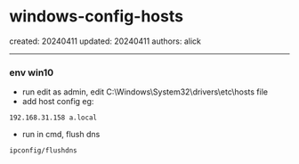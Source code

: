 # windows-config-hosts

created: 20240411 updated: 20240411 authors: alick

---

### env win10
- run edit as admin, edit C:\Windows\System32\drivers\etc\hosts file
- add host config eg:
```
192.168.31.158 a.local
```
- run in cmd, flush dns
```
ipconfig/flushdns
```
